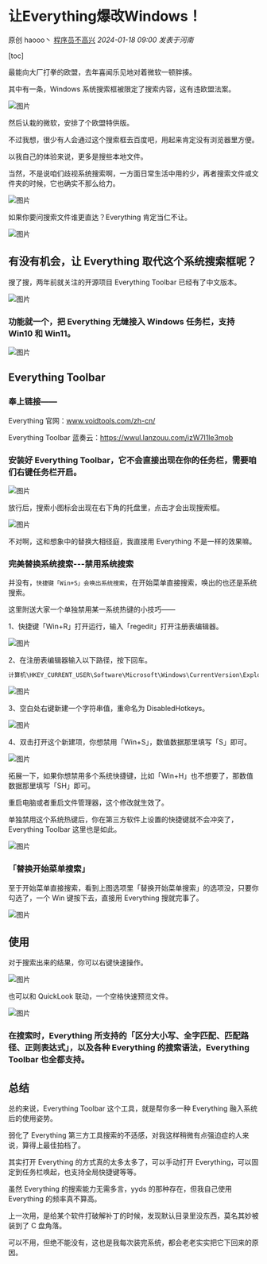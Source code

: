 # 让Everything爆改Windows！

原创 haooo丶 [程序员不高兴](javascript:void(0);) *2024-01-18 09:00* *发表于河南*

[toc]

最能向大厂打拳的欧盟，去年喜闻乐见地对着微软一顿胖揍。

其中有一条，Windows 系统搜索框被限定了搜索内容，这有违欧盟法案。

![图片](https://mmbiz.qpic.cn/mmbiz_png/bknH25gnEs6m8H6ffRhYbpJWCx335MtMOGWEn9eiagCDZDF5FyrCxN22WAlBueCAIfs3BsZlTIiaSIowE2sggXfA/640?wx_fmt=png&from=appmsg&wxfrom=5&wx_lazy=1&wx_co=1)

然后认栽的微软，安排了个欧盟特供版。

不过我想，很少有人会通过这个搜索框去百度吧，用起来肯定没有浏览器里方便。

以我自己的体验来说，更多是搜些本地文件。

当然，不是说咱们歧视系统搜索啊，一方面日常生活中用的少，再者搜索文件或文件夹的时候，它也确实不那么给力。

![图片](https://mmbiz.qpic.cn/mmbiz_png/bknH25gnEs6m8H6ffRhYbpJWCx335MtM7t7miaG7dIqADwxic5ax5sxOhxMCC28GibVRhz4icNiaQwW7uSLkFwjojYw/640?wx_fmt=png&from=appmsg&wxfrom=5&wx_lazy=1&wx_co=1)

如果你要问搜索文件谁更直达？Everything 肯定当仁不让。

![图片](https://mmbiz.qpic.cn/mmbiz_png/bknH25gnEs6m8H6ffRhYbpJWCx335MtMeeUqU9j08asMLhyYpXqX2xlB91WuItgy3Hbr7h66KcZnggpwUJ4pEA/640?wx_fmt=png&from=appmsg&wxfrom=5&wx_lazy=1&wx_co=1)

## 有没有机会，让 Everything 取代这个系统搜索框呢？

搜了搜，两年前就关注的开源项目 Everything Toolbar 已经有了中文版本。

![图片](https://mmbiz.qpic.cn/mmbiz_png/bknH25gnEs6m8H6ffRhYbpJWCx335MtMIssgcqRFjdFu2ye21Ej6VibJdfVKjecswyIOqIDicEzPHXwHkRYwm5ibA/640?wx_fmt=png&from=appmsg&wxfrom=5&wx_lazy=1&wx_co=1)



### 功能就一个，把 Everything 无缝接入 Windows 任务栏，支持 Win10 和 Win11。



![图片](https://mmbiz.qpic.cn/mmbiz_png/bknH25gnEs6m8H6ffRhYbpJWCx335MtMeya8oF9NpS9HekTnmtrE0B9jI4eR9mranyHvHuibdMUbFx4rOiaecrQQ/640?wx_fmt=png&from=appmsg&wxfrom=5&wx_lazy=1&wx_co=1)



## Everything Toolbar

### 奉上链接——

Everything 官网：www.voidtools.com/zh-cn/

Everything Toolbar 蓝奏云：https://wwul.lanzouu.com/izW7I1le3mob

### 安装好 Everything Toolbar，它不会直接出现在你的任务栏，需要咱们右键任务栏开启。



![图片](https://mmbiz.qpic.cn/mmbiz_png/bknH25gnEs6m8H6ffRhYbpJWCx335MtMVUDNQW44WhkM0KSG7LwYjynlWeHEYIs7gPBHqMm8kSuCKbLdQE6nOQ/640?wx_fmt=png&from=appmsg&wxfrom=5&wx_lazy=1&wx_co=1)

放行后，搜索小图标会出现在右下角的托盘里，点击才会出现搜索框。

![图片](https://mmbiz.qpic.cn/mmbiz_png/bknH25gnEs6m8H6ffRhYbpJWCx335MtMqPIdpmKOJ3wQFqwkPsRWFfib8A41C4yJNictOgcFmbbapq00oxicfPLeA/640?wx_fmt=png&from=appmsg&wxfrom=5&wx_lazy=1&wx_co=1)

不对啊，这和想象中的替换大相径庭，我直接用 Everything 不是一样的效果嘛。

### 完美替换系统搜索---禁用系统搜索

并没有，`快捷键「Win+S」会唤出系统搜索`，在开始菜单直接搜索，唤出的也还是系统搜索。

这里附送大家一个单独禁用某一系统热键的小技巧——

1、快捷键「Win+R」打开运行，输入「regedit」打开注册表编辑器。

![图片](https://mmbiz.qpic.cn/mmbiz_png/bknH25gnEs6m8H6ffRhYbpJWCx335MtMBBUdXDgz6vNf1S3IViauSXpKicYkOdmEFcQ71kn2iaMbVD7MwCFM0e1yQ/640?wx_fmt=png&from=appmsg&wxfrom=5&wx_lazy=1&wx_co=1)



2、在注册表编辑器输入以下路径，按下回车。

```bash
计算机\HKEY_CURRENT_USER\Software\Microsoft\Windows\CurrentVersion\Explorer\Advanced
```

![图片](https://mmbiz.qpic.cn/mmbiz_png/bknH25gnEs6m8H6ffRhYbpJWCx335MtMvv2ic5Gn25N7VqmgKYuOicico8e69ic06Nf3vdVMWMYxVrkOf05sLODSSg/640?wx_fmt=png&from=appmsg&wxfrom=5&wx_lazy=1&wx_co=1)

3、空白处右键新建一个字符串值，重命名为 DisabledHotkeys。



![图片](https://mmbiz.qpic.cn/mmbiz_png/bknH25gnEs6m8H6ffRhYbpJWCx335MtMXD2a1J1U4smG2LI5zPlt7enQ2losPIM2FwdXQxuh1tZ3KUTWHXSc8w/640?wx_fmt=png&from=appmsg&wxfrom=5&wx_lazy=1&wx_co=1)

4、双击打开这个新建项，你想禁用「Win+S」，数值数据那里填写「S」即可。

![图片](https://mmbiz.qpic.cn/mmbiz_png/bknH25gnEs6m8H6ffRhYbpJWCx335MtMYP8ASMg4xW9lUFFic8lDGqxicZdmRnm1MvlrWpkm2pKWHbqDlEcjoOxg/640?wx_fmt=png&from=appmsg&wxfrom=5&wx_lazy=1&wx_co=1)

拓展一下，如果你想禁用多个系统快捷键，比如「Win+H」也不想要了，那数值数据那里填写「SH」即可。

重启电脑或者重启文件管理器，这个修改就生效了。

单独禁用这个系统热键后，你在第三方软件上设置的快捷键就不会冲突了，Everything Toolbar 这里也是如此。

![图片](https://mmbiz.qpic.cn/mmbiz_png/bknH25gnEs6m8H6ffRhYbpJWCx335MtMZ2NErsZmLWOHOrJePskcI985Rgjqt1Bs14aiaVe56rUYFz0ic4lkfCvQ/640?wx_fmt=png&from=appmsg&wxfrom=5&wx_lazy=1&wx_co=1)

### 「替换开始菜单搜索」

至于开始菜单直接搜索，看到上图选项里「替换开始菜单搜索」的选项没，只要你勾选了，一个 Win 键按下去，直接用 Everything 搜就完事了。

![图片](https://mmbiz.qpic.cn/mmbiz_gif/bknH25gnEs6m8H6ffRhYbpJWCx335MtMNoNvr8hj32pNllawxSHzFppiady1b32DAVwhANRicFNicXLXhoZbOUqFA/640?wx_fmt=gif&from=appmsg&wxfrom=5&wx_lazy=1)

## 使用

对于搜索出来的结果，你可以右键快速操作。

![图片](https://mmbiz.qpic.cn/mmbiz_png/bknH25gnEs6m8H6ffRhYbpJWCx335MtMicXgIsWhhhSlKuicXTRFGGdhQVN987Kic9vlibMormiaDlHobecnLarq5jQ/640?wx_fmt=png&from=appmsg&wxfrom=5&wx_lazy=1&wx_co=1)

也可以和 QuickLook 联动，一个空格快速预览文件。

![图片](https://mmbiz.qpic.cn/mmbiz_gif/bknH25gnEs6m8H6ffRhYbpJWCx335MtM6dtslPIC05GE2ONKNBSYSo8rLYqYYekeyb3EgbKNH0b56OBqGRLyiag/640?wx_fmt=gif&from=appmsg&wxfrom=5&wx_lazy=1)

### 在搜索时，Everything 所支持的「区分大小写、全字匹配、匹配路径、正则表达式」，以及各种 Everything 的搜索语法，Everything Toolbar 也全都支持。



## 总结

总的来说，Everything Toolbar 这个工具，就是帮你多一种 Everything 融入系统后的使用姿势。

弱化了 Everything 第三方工具搜索的不适感，对我这样稍微有点强迫症的人来说，算得上最佳拍档了。

其实打开 Everything 的方式真的太多太多了，可以手动打开 Everything，可以固定到任务栏唤起，也支持全局快捷键等等。

虽然 Everything 的搜索能力无需多言，yyds 的那种存在，但我自己使用 Everything 的频率真不算高。

上一次用，是给某个软件打破解补丁的时候，发现默认目录里没东西，莫名其妙被装到了 C 盘角落。

可以不用，但绝不能没有，这也是我每次装完系统，都会老老实实把它下回来的原因。



